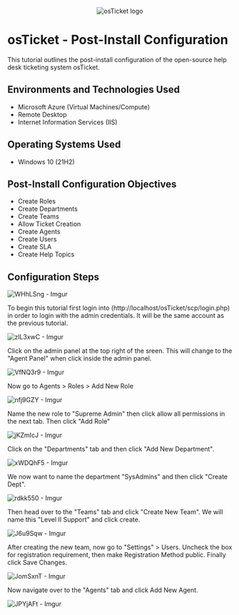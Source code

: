 <p align="center">
<img src="https://i.imgur.com/Clzj7Xs.png" alt="osTicket logo"/>
</p>

<h1>osTicket - Post-Install Configuration</h1>
This tutorial outlines the post-install configuration of the open-source help desk ticketing system osTicket.<br />



<h2>Environments and Technologies Used</h2>

- Microsoft Azure (Virtual Machines/Compute)
- Remote Desktop
- Internet Information Services (IIS)

<h2>Operating Systems Used </h2>

- Windows 10</b> (21H2)

<h2>Post-Install Configuration Objectives</h2>

- Create Roles
- Create Departments
- Create Teams
- Allow Ticket Creation
- Create Agents
- Create Users
- Create SLA
- Create Help Topics


<h2>Configuration Steps</h2>

![WHhLSng - Imgur](https://github.com/Brentgriffith95/post-install-config/assets/150200843/d42f29bc-0449-44da-aca7-707aa4658d99)

To begin this tutorial first login into (http://localhost/osTicket/scp/login.php) in order to login with the admin credentials. It will be the same account as the previous tutorial.


![zlL3xwC - Imgur](https://github.com/Brentgriffith95/post-install-config/assets/150200843/86a413df-cec4-4a41-a179-1330a71e210a)

Click on the admin panel at the top right of the sreen. This will change to the "Agent Panel" when click inside the admin panel.


![VfNQ3r9 - Imgur](https://github.com/Brentgriffith95/post-install-config/assets/150200843/b754992a-0a9d-4b81-abd9-1a6980e5a60b)

Now go to Agents > Roles > Add New Role


![nfj9GZY - Imgur](https://github.com/Brentgriffith95/post-install-config/assets/150200843/4003d9ac-becc-4bc9-84fa-c5c86492f66b)

Name the new role to "Supreme Admin" then click allow all permissions in the next tab. Then click "Add Role"






![jKZmIcJ - Imgur](https://github.com/Brentgriffith95/post-install-config/assets/150200843/22948b85-aade-4cf3-b6e8-7dee27305356)

Click on the "Departments" tab and then click "Add New Department".


![xWDQhF5 - Imgur](https://github.com/Brentgriffith95/post-install-config/assets/150200843/4db23483-1133-43a9-a48d-ec9f62df1710)

We now want to name the department "SysAdmins" and then click "Create Dept".


![rdkk550 - Imgur](https://github.com/Brentgriffith95/post-install-config/assets/150200843/526ced2d-f411-44f0-bcb4-26fe8a88695f)

Then head over to the "Teams" tab and click "Create New Team". We will name this "Level II Support" and click create.




![J6u9Sqw - Imgur](https://github.com/Brentgriffith95/post-install-config/assets/150200843/f585180c-d4b9-4234-b6d5-8d5a2e8450a2)

After creating the new team, now go to "Settings" > Users. Uncheck the box for registration requirement, then make Registration Method public. Finally click Save Changes.




![JomSxnT - Imgur](https://github.com/Brentgriffith95/post-install-config/assets/150200843/9bb2c1f6-b6da-4ad7-bd6c-2b4c1f58f7b2)

Now navigate over to the "Agents" tab and click Add New Agent.


![JPYjAFt - Imgur](https://github.com/Brentgriffith95/post-install-config/assets/150200843/57e9c327-eac1-4a8a-a560-5ef5639164a2)


